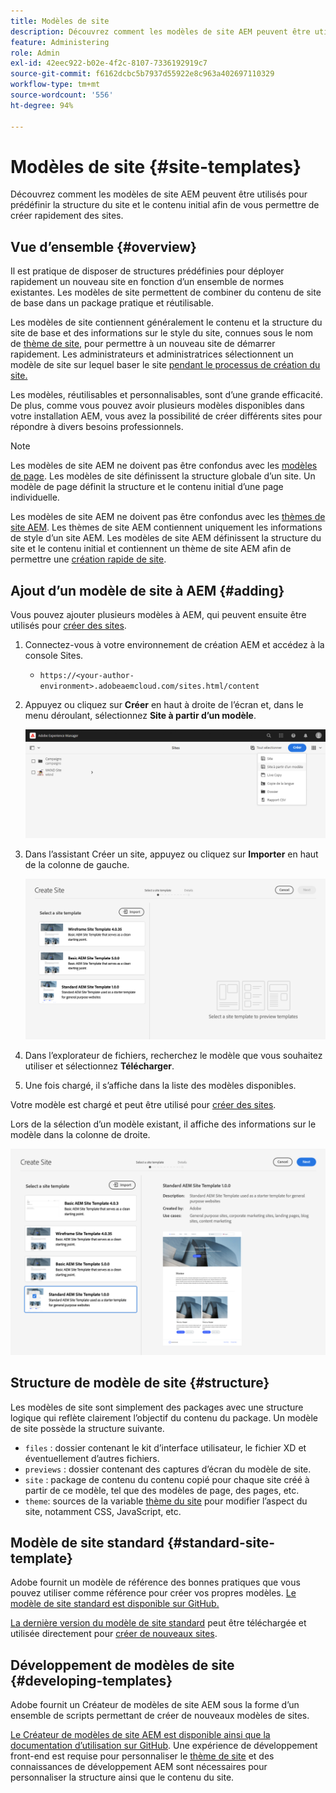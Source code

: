 ```yaml
---
title: Modèles de site
description: Découvrez comment les modèles de site AEM peuvent être utilisés pour prédéfinir la structure du site et le contenu initial afin de vous permettre de créer rapidement des sites.
feature: Administering
role: Admin
exl-id: 42eec922-b02e-4f2c-8107-7336192919c7
source-git-commit: f6162dcbc5b7937d55922e8c963a402697110329
workflow-type: tm+mt
source-wordcount: '556'
ht-degree: 94%

---
```


# Modèles de site {#site-templates}

Découvrez comment les modèles de site AEM peuvent être utilisés pour prédéfinir la structure du site et le contenu initial afin de vous permettre de créer rapidement des sites.

## Vue d’ensemble {#overview}

Il est pratique de disposer de structures prédéfinies pour déployer rapidement un nouveau site en fonction d’un ensemble de normes existantes. Les modèles de site permettent de combiner du contenu de site de base dans un package pratique et réutilisable.

Les modèles de site contiennent généralement le contenu et la structure du site de base et des informations sur le style du site, connues sous le nom de [thème de site,](site-themes.md) pour permettre à un nouveau site de démarrer rapidement. Les administrateurs et administratrices sélectionnent un modèle de site sur lequel baser le site [pendant le processus de création du site.](create-site.md)

Les modèles, réutilisables et personnalisables, sont d’une grande efficacité. De plus, comme vous pouvez avoir plusieurs modèles disponibles dans votre installation AEM, vous avez la possibilité de créer différents sites pour répondre à divers besoins professionnels.

>[!NOTE]
>
>Les modèles de site AEM ne doivent pas être confondus avec les [modèles de page](/help/sites-cloud/authoring/sites-console/templates.md). Les modèles de site définissent la structure globale d’un site. Un modèle de page définit la structure et le contenu initial d’une page individuelle.
>
>Les modèles de site AEM ne doivent pas être confondus avec les [thèmes de site AEM](site-themes.md). Les thèmes de site AEM contiennent uniquement les informations de style d’un site AEM. Les modèles de site AEM définissent la structure du site et le contenu initial et contiennent un thème de site AEM afin de permettre une [création rapide de site](create-site.md).

## Ajout d’un modèle de site à AEM {#adding}

Vous pouvez ajouter plusieurs modèles à AEM, qui peuvent ensuite être utilisés pour [créer des sites](create-site.md).

1. Connectez-vous à votre environnement de création AEM et accédez à la console Sites.

   * `https://<your-author-environment>.adobeaemcloud.com/sites.html/content`

1. Appuyez ou cliquez sur **Créer** en haut à droite de l’écran et, dans le menu déroulant, sélectionnez **Site à partir d’un modèle**.

   ![Création d’un site à partir d’un modèle](../assets/create-site-from-template.png)

1. Dans l’assistant Créer un site, appuyez ou cliquez sur **Importer** en haut de la colonne de gauche.

   ![Assistant Création de site](../assets/site-creation-wizard.png)

1. Dans l’explorateur de fichiers, recherchez le modèle que vous souhaitez utiliser et sélectionnez **Télécharger**.

1. Une fois chargé, il s’affiche dans la liste des modèles disponibles.

Votre modèle est chargé et peut être utilisé pour [créer des sites](create-site.md).

Lors de la sélection d’un modèle existant, il affiche des informations sur le modèle dans la colonne de droite.

![Sélectionner un modèle](../assets/select-site-template.png)

## Structure de modèle de site {#structure}

Les modèles de site sont simplement des packages avec une structure logique qui reflète clairement l’objectif du contenu du package. Un modèle de site possède la structure suivante.

* `files` : dossier contenant le kit d’interface utilisateur, le fichier XD et éventuellement d’autres fichiers.
* `previews` : dossier contenant des captures d’écran du modèle de site.
* `site` : package de contenu du contenu copié pour chaque site créé à partir de ce modèle, tel que des modèles de page, des pages, etc.
* `theme`: sources de la variable [thème du site](site-themes.md) pour modifier l’aspect du site, notamment CSS, JavaScript, etc.

## Modèle de site standard {#standard-site-template}

Adobe fournit un modèle de référence des bonnes pratiques que vous pouvez utiliser comme référence pour créer vos propres modèles. [Le modèle de site standard est disponible sur GitHub.](https://github.com/adobe/aem-site-template-standard)

[La dernière version du modèle de site standard](https://github.com/adobe/aem-site-template-standard/releases) peut être téléchargée et utilisée directement pour [créer de nouveaux sites](create-site.md).

## Développement de modèles de site {#developing-templates}

Adobe fournit un Créateur de modèles de site AEM sous la forme d’un ensemble de scripts permettant de créer de nouveaux modèles de sites.

[Le Créateur de modèles de site AEM est disponible ainsi que la documentation d’utilisation sur GitHub](https://github.com/adobe/aem-site-template-builder). Une expérience de développement front-end est requise pour personnaliser le [thème de site](site-themes.md) et des connaissances de développement AEM sont nécessaires pour personnaliser la structure ainsi que le contenu du site.
